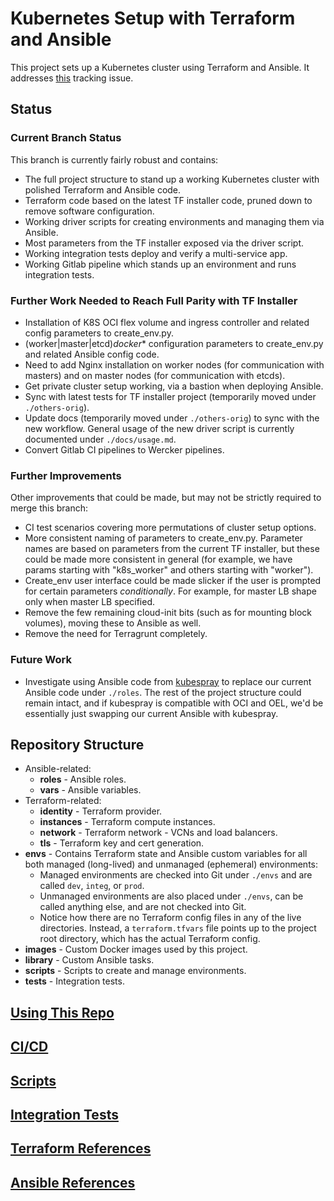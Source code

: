 # Kubernetes Setup with Terraform and Ansible

This project sets up a Kubernetes cluster using Terraform and Ansible.  It addresses 
[this](https://github.com/oracle/terraform-kubernetes-installer/issues/152) tracking issue.

## Status

### Current Branch Status

This branch is currently fairly robust and contains: 
- The full project structure to stand up a working Kubernetes cluster with polished Terraform and Ansible code.
- Terraform code based on the latest TF installer code, pruned down to remove software configuration.
- Working driver scripts for creating environments and managing them via Ansible.
- Most parameters from the TF installer exposed via the driver script.
- Working integration tests deploy and verify a multi-service app.
- Working Gitlab pipeline which stands up an environment and runs integration tests.

### Further Work Needed to Reach Full Parity with TF Installer
- Installation of K8S OCI flex volume and ingress controller and related config parameters to create_env.py.
- (worker|master|etcd)_docker_* configuration parameters to create_env.py and related Ansible config code.
- Need to add Nginx installation on worker nodes (for communication with masters) and on master nodes (for communication with etcds).
- Get private cluster setup working, via a bastion when deploying Ansible.
- Sync with latest tests for TF installer project (temporarily moved under `./others-orig`).
- Update docs (temporarily moved under `./others-orig`) to sync with the new workflow.  General usage of the new
driver script is currently documented under `./docs/usage.md`.
- Convert Gitlab CI pipelines to Wercker pipelines.

### Further Improvements
Other improvements that could be made, but may not be strictly required to merge this branch:

- CI test scenarios covering more permutations of cluster setup options.  
- More consistent naming of parameters to create_env.py.  Parameter names are based on parameters from 
the current TF installer, but these could be made more consistent in general (for example, we have params
starting with "k8s_worker" and others starting with "worker").
- Create_env user interface could be made slicker if the user is prompted for certain parameters 
_conditionally_.  For example, for master LB shape only when master LB specified.   
- Remove the few remaining cloud-init bits (such as for mounting block volumes), moving these to Ansible as well.
- Remove the need for Terragrunt completely.

### Future Work

- Investigate using Ansible code from [kubespray](https://github.com/kubernetes-incubator/kubespray) to replace
our current Ansible code under `./roles`.  The rest of the project structure could remain intact, and if 
kubespray is compatible with OCI and OEL, we'd be essentially just swapping our current Ansible with kubespray.

## Repository Structure

* Ansible-related:
  * **roles** - Ansible roles.
  * **vars** - Ansible variables.
* Terraform-related:
  * **identity** - Terraform provider.
  * **instances** - Terraform compute instances.
  * **network** - Terraform network - VCNs and load balancers.
  * **tls** - Terraform key and cert generation.
* **envs** - Contains Terraform state and Ansible custom variables for all both managed (long-lived) and unmanaged
(ephemeral) environments:
  * Managed environments are checked into Git under `./envs` and are called `dev`, `integ`, or `prod`.  
  * Unmanaged environments are also placed under `./envs`, can be called anything else, and are not checked into Git. 
  * Notice how there are no Terraform config files in any of the live directories. Instead, a `terraform.tfvars` 
  file points up to the project root directory, which has the actual Terraform config.
* **images** - Custom Docker images used by this project.
* **library** - Custom Ansible tasks.
* **scripts** - Scripts to create and manage environments.
* **tests** - Integration tests.

## [Using This Repo](docs/usage.md)

## [CI/CD](docs/ci-cd.md)

## [Scripts](docs/scripts.md)

## [Integration Tests](tests/README.md)

## [Terraform References](docs/terraform.md)

## [Ansible References](docs/ansible.md)
